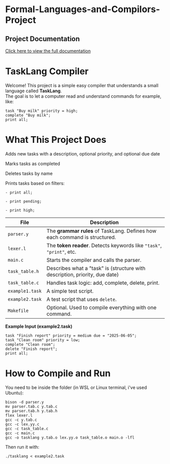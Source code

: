 # Formal-Languages-and-Compilors-Project

##  Project Documentation

 [Click here to view the full documentation](https://docs.google.com/document/d/1jDhlf-5knfU9hEsQ_Jcsu0lKwXiIWQpnqrLJ-tqIPVs/edit?usp=sharing)

# TaskLang Compiler

Welcome! This project is a simple easy compiler that understands a small language called **TaskLang**.  
The goal is to let a computer read and understand commands for example, like:

```tasklang
task "Buy milk" priority = high;
complete "Buy milk";
print all;
```

# **What This Project Does**
Adds new tasks with a description, optional priority, and optional due date

Marks tasks as completed

Deletes tasks by name

Prints tasks based on filters:
```
- print all;

- print pending;

- print high;
```


| File            | Description                                                                 |
| --------------- | --------------------------------------------------------------------------- |
| `parser.y`      | The **grammar rules** of TaskLang. Defines how each command is structured.  |
| `lexer.l`       | The **token reader**. Detects keywords like `"task"`, `"print"`, etc.       |
| `main.c`        | Starts the compiler and calls the parser.                                   |
| `task_table.h`  | Describes what a "task" is (structure with description, priority, due date) |
| `task_table.c`  | Handles task logic: add, complete, delete, print.                           |
| `example1.task` | A simple test script.                                                       |
| `example2.task` | A test script that uses `delete`.                                           |
| `Makefile`      | Optional. Used to compile everything with one command.                      |



 **Example Input (example2.task)**
 ```
task "Finish report" priority = medium due = "2025-06-05";
task "Clean room" priority = low;
complete "Clean room";
delete "Finish report";
print all;
```



# How to Compile and Run
You need to be inside the folder (in WSL or Linux terminal, i've used Ubuntu):
```
bison -d parser.y
mv parser.tab.c y.tab.c
mv parser.tab.h y.tab.h
flex lexer.l
gcc -c y.tab.c
gcc -c lex.yy.c
gcc -c task_table.c
gcc -c main.c
gcc -o tasklang y.tab.o lex.yy.o task_table.o main.o -lfl
```

Then run it with:
```
./tasklang < example2.task
```
